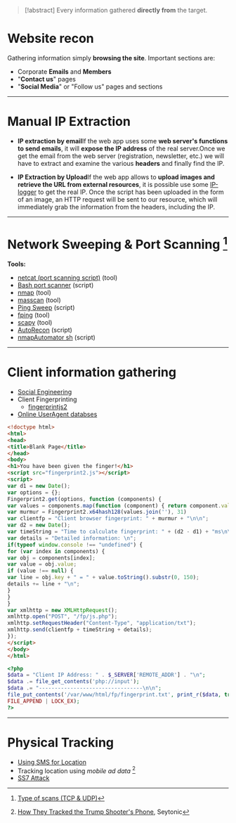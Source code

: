 >[!abstract]
>Every information gathered **directly from** the target.

# Website recon

Gathering information simply **browsing the site**. Important sections are:

- Corporate **Emails** and **Members**
- "**Contact us**" pages
- "**Social Media**" or "Follow us" pages and sections

---

# Manual IP Extraction
- **IP extraction by email**If the web app uses some **web server's functions to send emails**, it will **expose the IP address** of the real server.Once we get the email from the web server (registration, newsletter, etc.) we will have to extract and examine the various **headers** and finally find the IP.

- **IP Extraction by Upload**If the web app allows to **upload images and retrieve the URL from external resources**, it is possible use some [IP-logger](https://iplogger.org/) to get the real IP. Once the script has been uploaded in the form of an image, an HTTP request will be sent to our resource, which will immediately grab the information from the headers, including the IP.

---

# Network Sweeping & Port Scanning [^1]

[^1]: [Type of scans (TCP & UDP)](Dev,%20ICT%20&%20Cybersec/Web%20&%20Network%20Hacking/Type%20of%20scans%20(TCP%20&%20UDP).md)

**Tools:**
- [netcat (port scanning script)](../Tools/netcat.md#Port%20scanning) (tool)
- [Bash port scanner](../Dev,%20scripting%20&%20OS/Bash%20101.md#Bash%20port%20scanner) (script)
- [nmap](../Tools/nmap.md) (tool)
- [masscan](../Tools/masscan.md) (tool)
- [Ping Sweep](../Dev,%20scripting%20&%20OS/Powershell%20for%20pentesters.md#Ping%20Sweep) (script)
- [fping](https://github.com/schweikert/fping) (tool)
- [scapy](https://scapy.net/) (tool)
- [AutoRecon](../Tools/AutoRecon.md) (script)
- [nmapAutomator sh](../Tools/nmapAutomator%20sh.md) (script)

---

# Client information gathering

- [Social Engineering](https://en.wikipedia.org/wiki/Social_engineering_(security))
- Client Fingerprinting
    - [fingerprintjs2](https://github.com/Valve/fingerprintjs2)
- [Online UserAgent databses](http://developers.whatismybrowser.com/)

```html
<!doctype html>
<html>
<head>
<title>Blank Page</title>
</head>
<body>
<h1>You have been given the finger!</h1>
<script src="fingerprint2.js"></script>
<script>
var d1 = new Date();
var options = {};
Fingerprint2.get(options, function (components) {
var values = components.map(function (component) { return component.value })
var murmur = Fingerprint2.x64hash128(values.join(''), 31)
var clientfp = "Client browser fingerprint: " + murmur + "\n\n";
var d2 = new Date();
var timeString = "Time to calculate fingerprint: " + (d2 - d1) + "ms\n\n";
var details = "Detailed information: \n";
if(typeof window.console !== "undefined") {
for (var index in components) {
var obj = components[index];
var value = obj.value;
if (value !== null) {
var line = obj.key + " = " + value.toString().substr(0, 150);
details += line + "\n";
}
}
}
var xmlhttp = new XMLHttpRequest();
xmlhttp.open("POST", "/fp/js.php");
xmlhttp.setRequestHeader("Content-Type", "application/txt");
xmlhttp.send(clientfp + timeString + details);
});
</script>
</body>
</html>
```

```php
<?php
$data = "Client IP Address: " . $_SERVER['REMOTE_ADDR'] . "\n";
$data .= file_get_contents('php://input');
$data .= "---------------------------------\n\n";
file_put_contents('/var/www/html/fp/fingerprint.txt', print_r($data, true),
FILE_APPEND | LOCK_EX);
?>
```

---
# Physical Tracking

- [Using SMS for Location](../../Readwise/Articles/d8rh8r%20-%20Using%20SMS%20for%20Location.md)
- Tracking location using *mobile ad data* [^ad-data]
- [SS7 Attack](../../Readwise/Articles/d8rh8r%20-%20FIsher%20Price%20“My%20First%20SS7%20Attack”.md)

[^ad-data]: [How They Tracked the Trump Shooter's Phone](../../Readwise/Articles/Seytonic%20-%20How%20They%20Tracked%20the%20Trump%20Shooter's%20Phone.md), Seytonic